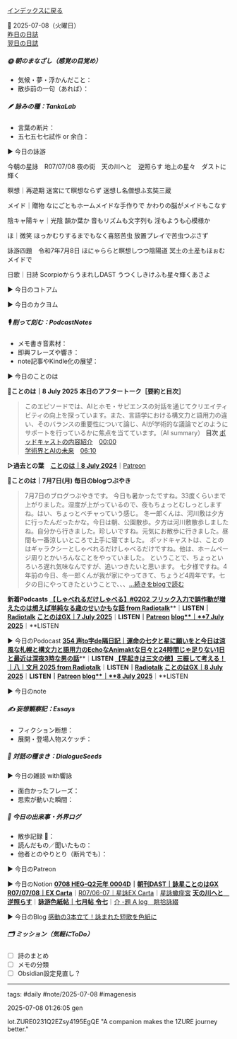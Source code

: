 [インデックスに戻る](../../../DialogueSeeds_2025-26.md)

📅 2025-07-08（火曜日）  
[昨日の日誌](20250707.md)  
[翌日の日誌](20250709.md)

##### 🌞 朝のまなざし（感覚の目覚め）
- 気候・夢・浮かんだこと：
- 散歩前の一句（あれば）：

##### 🪶 詠みの種：TankaLab
- 言葉の断片：
- 五七五七七試作 or 余白：

▶︎ 今日の詠游

今朝の星詠　R07/07/08
夜の街　天の川へと　逆照らす
地上の星々　ダストに輝く

瞑想｜再遊期
迷宮にて瞑想ならず
迷想し名僧想ふ玄奘三蔵

メイド｜贈物
なにごともホームメイドな手作りで
かわりの脳がメイドもこなす

陰キャ陽キャ｜光陰
韻か葉か
音もリズムも文字列も
淫もようも心模様か

ほ｜微笑
ほっかむりするまでもなく喜怒苦虫
放置プレイで苦虫つぶさず

詠游四題　令和7年7月8日
ほにゃららと瞑想しつつ陰陽道
冥土の土産もほぉむメイドで

日歌｜日詩
ScorpioからうまれしDAST
うつくしきけふも星々輝くあさよ

▶︎ 今日のコトアム

▶︎ 今日のカクヨム

##### 🎙 削って刻む：PodcastNotes
- メモ書き音素材：
- 即興フレーズや響き：
- note記事やKindle化の展望：

▶︎ 今日のことのは

🍃**ことのは｜8 July 2025**
**本日のアフタートーク［要約と目次］**
> このエピソードでは、AIとホモ・サピエンスの対話を通じてクリエイティビティの向上を探っています。また、言語学における構文力と語用力の違い、そのバランスの重要性について論じ、AIが学術的な議論でどのようにサポートを行っているかに焦点を当てています。（AI summary）
> **目次**
> [ポッドキャストの内容紹介](https://listen.style/p/radiocampus/c66a3pvp#chapter1)　[00:00](https://listen.style/p/radiocampus/c66a3pvp#chapter1)  
> [学術界とAIの未来](https://listen.style/p/radiocampus/c66a3pvp#chapter2)　[06:10](https://listen.style/p/radiocampus/c66a3pvp#chapter2)

**▷過去との葉**　[**ことのは｜8 July 2024**](https://listen.style/p/radiocampus/qltz3z4x)｜[Patreon](https://www.patreon.com/posts/kotonoha-8-july-110577342)

🍁**ことのは｜7月7日(月)**
**毎日のblogつぶやき**
> 7月7日のブログつぶやきです。
> 今日も暑かったですね。33度くらいまで上がりました。湿度が上がっているので、夜もちょっとむしっとしますね。はい、ちょっとベチャっていう感じ。
> 冬一郎くんは、河川敷は夕方に行ったんだったかな。今日は朝、公園散歩。夕方は河川敷散歩しましたね。自分から行きました。珍しいですね。元気にお散歩に行きました。昼間も一番涼しいところで上手に寝てました。
> ポッドキャストは、ことのはギャラクシーとしゃべれるだけしゃべるだけですね。他は、ホームページ周りとかいろんなことをやっていました。
> ということで、ちょっといろいろ遅れ気味なんですが、追いつきたいと思います。
> 七夕様ですね。4年前の今日、冬一郎くんが我が家にやってきて、ちょうど4周年です。七夕の日にやってきたということで、、、[…続きをblogで読む](https://jimt.hatenablog.com/entry/2025/07/08/115401#-%E4%BB%8A%E6%97%A5%E3%81%AE%E3%81%A4%E3%81%B6%E3%82%84%E3%81%8D7-July-2025)

**新着Podcasts**
[**【しゃべれるだけしゃべる】#0202 フリック入力で誤作動が増えたのは想えば単純なる歳のせいかもな話 from Radiotalk**](https://listen.style/p/twilight/kkecutzg)**｜**LISTEN｜[Radiotalk](https://radiotalk.jp/talk/1327724)
[**ことのはGX｜7 July 2025**](https://listen.style/p/radiocampus/icrtz4ti)**｜**LISTEN｜[Patreon](https://www.patreon.com/posts/kotonohagx-7-133562923)
[**blog****｜****7 July 2025**](https://listen.style/p/inmymind/mxk3dea7)**｜**LISTEN

▶︎ 今日のPodocast
[**354 声to字de隔日記｜運命の七夕と星に願いをと今日は涼風な札幌と構文力と語用力のEchoなAnimaktな日々と24時間じゃ足りない1日と最近は深夜3時な男の話**](https://listen.style/p/cafe/eh7w9txz)**｜**LISTEN
[**【早起きは三文の徳】三振して考える！｜八｜文月 2025 from Radiotalk**](https://listen.style/p/twilight/57kcpmzr)**｜**LISTEN｜[Radiotalk](https://radiotalk.jp/talk/1327938)
[**ことのはGX｜8 July 2025**](https://listen.style/p/radiocampus/c66a3pvp)**｜**LISTEN｜[Patreon](https://www.patreon.com/posts/kotonohagx-8-133637368)
[**blog****｜****8 July 2025**](https://listen.style/p/inmymind/xolw5by5)**｜**LISTEN

▶︎ 今日のnote

##### ✍️ 妄想観察記：Essays
- フィクション断想：
- 展開・登場人物スケッチ：

##### 🌱 対話の種まき：DialogueSeeds
▶︎ 今日の雑談 with響詠

- 面白かったフレーズ：
- 思索が動いた瞬間：

##### 📌 今日の出来事・外界ログ
- 散歩記録 🐾：
- 読んだもの／聞いたもの：
- 他者とのやりとり（断片でも）：

▶︎ 今日のPatreon

▶︎ 今日のNotion
[**0708 HEG-Q2元年 0004D**](https://rebel-tortoise-b95.notion.site/0708-HEG-Q2-0004D-22bbed03031580e39252c8f8f461883e)**｜**[**朝刊DAST｜詠星ことのはGX**](https://rebel-tortoise-b95.notion.site/DAST-GX-21abed03031580ef867af61136621dd1)
[**R07/07/08｜EX Carta**](https://rebel-tortoise-b95.notion.site/R07-07-08-EX-Carta-22bbed030315806c9ad1c761be2cb544)｜[R07/06-07｜星詠EX Carta](https://rebel-tortoise-b95.notion.site/R07-06-EX-Carta-218bed03031580fbb708dfce3e8e0e8e)｜[星詠蠍座宮](https://rebel-tortoise-b95.notion.site/218bed03031580c094faeb211f250ef6)
[**天の川へと　逆照らす**](https://rebel-tortoise-b95.notion.site/22abed03031581c3a779c80169c679c5)｜[**詠游色紙帖｜七月帖** **令七**](https://rebel-tortoise-b95.notion.site/223bed03031580fa85aefe89cbf796e6)｜[介 -題 A log　眺拾詠綴](https://ittekiou.github.io/notion/index.html?path=alog)

▶︎ 今日のBlog
[感動の3本立て！詠まれた短歌を色紙に](https://jimt.hatenablog.com/entry/2025/07/09/122544)

##### 🗂 ミッション（気軽にToDo）
- [ ] 詩のまとめ
- [ ] メモの分類
- [ ] Obsidian設定見直し？

---
tags: #daily #note/2025-07-08 #imagenesis

2025-07-08 01:26:05  gen

lot.ZURE0231Q2EZsy4195EgQE
"A companion makes the 1ZURE journey better."